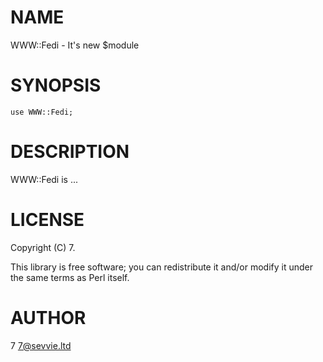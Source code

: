 
# NAME

WWW::Fedi - It's new $module

# SYNOPSIS

    use WWW::Fedi;

# DESCRIPTION

WWW::Fedi is ...

# LICENSE

Copyright (C) 7.

This library is free software; you can redistribute it and/or modify
it under the same terms as Perl itself.

# AUTHOR

7 <7@sevvie.ltd>
